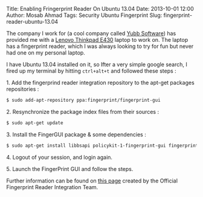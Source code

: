 Title: Enabling Fringerprint Reader On Ubuntu 13.04
Date: 2013-10-01 12:00
Author: Mosab Ahmad
Tags: Security Ubuntu Fingerprint
Slug: fingerprint-reader-ubuntu-13.04

The company I work for (a cool company called [Yubb Software](http://www.yubb-software.com)) 
has provided me with a [Lenovo Thinkpad E430](http://shop.lenovo.com/us/en/laptops/thinkpad/edge-series/e430/index.html) 
laptop to work on. The laptop has a fingerprint reader, 
which I was always looking to try for fun but never had one on my personal laptop.

I have Ubuntu 13.04 installed on it, so Ifter a very simple google search, I fired up my terminal by hitting `ctrl+alt+t` 
and followed these steps :

1\. Add the fingerprind reader integration repository to the apt-get packages repositories :


```bash
$ sudo add-apt-repository ppa:fingerprint/fingerprint-gui
```

2\. Resynchronize the package index files from their sources :

```bash
$ sudo apt-get update
```

3\. Install the FingerGUI package & some dependencies :

```bash
$ sudo apt-get install libbsapi policykit-1-fingerprint-gui fingerprint-gui
``` 

4\. Logout of your session, and login again.

5\. Launch the FingerPrint GUI and follow the steps.

Further information can be found on [this page](https://launchpad.net/~fingerprint/+archive/fingerprint-gui) 
created by the Official Fingerprint Reader Integration Team.


